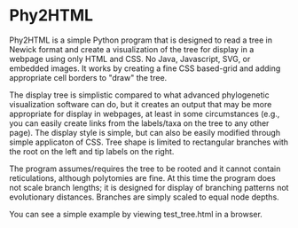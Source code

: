 # Phy2HTML

Phy2HTML is a simple Python program that is designed to read a tree in Newick format and create a visualization of the tree for display in a webpage using only HTML and CSS. No Java, Javascript, SVG, or embedded images. It works by creating a fine CSS based-grid and adding appropriate cell borders to "draw" the tree.

The display tree is simplistic compared to what advanced phylogenetic visualization software can do, but it creates an output that may be more appropriate for display in webpages, at least in some circumstances (e.g., you can easily create links from the labels/taxa on the tree to any other page). The display style is simple, but can also be easily modified through simple applicaton of CSS. Tree shape is limited to rectangular branches with the root on the left and tip labels on the right.

The program assumes/requires the tree to be rooted and it cannot contain reticulations, although polytomies are fine. At this time the program does not scale branch lengths; it is designed for display of branching patterns not evolutionary distances. Branches are simply scaled to equal node depths.

You can see a simple example by viewing test_tree.html in a browser.
